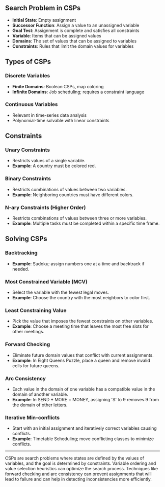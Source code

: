 ## Search Problem in CSPs

- **Initial State**: Empty assignment
- **Successor Function**: Assign a value to an unassigned variable
- **Goal Test**: Assignment is complete and satisfies all constraints
- **Variable**: Items that can be assigned values
- **Domains**: The set of values that can be assigned to variables
- **Constraints**: Rules that limit the domain values for variables

## Types of CSPs

### Discrete Variables
- **Finite Domains**: Boolean CSPs, map coloring
- **Infinite Domains**: Job scheduling; requires a constraint language
  
### Continuous Variables
- Relevant in time-series data analysis
- Polynomial-time solvable with linear constraints

## Constraints

### Unary Constraints
- Restricts values of a single variable. 
- **Example**: A country must be colored red.

### Binary Constraints
- Restricts combinations of values between two variables. 
- **Example**: Neighboring countries must have different colors.

### N-ary Constraints (Higher Order)
- Restricts combinations of values between three or more variables. 
- **Example**: Multiple tasks must be completed within a specific time frame.

## Solving CSPs

### Backtracking
- **Example**: Sudoku; assign numbers one at a time and backtrack if needed.

### Most Constrained Variable (MCV)
- Select the variable with the fewest legal moves.
- **Example**: Choose the country with the most neighbors to color first.

### Least Constraining Value
- Pick the value that imposes the fewest constraints on other variables.
- **Example**: Choose a meeting time that leaves the most free slots for other meetings.

### Forward Checking
- Eliminate future domain values that conflict with current assignments.
- **Example**: In Eight Queens Puzzle, place a queen and remove invalid cells for future queens.

### Arc Consistency
- Each value in the domain of one variable has a compatible value in the domain of another variable.
- **Example**: In SEND + MORE = MONEY, assigning 'S' to 9 removes 9 from the domain of other letters.

### Iterative Min-conflicts
- Start with an initial assignment and iteratively correct variables causing conflicts.
- **Example**: Timetable Scheduling; move conflicting classes to minimize conflicts.

---

CSPs are search problems where states are defined by the values of variables, and the goal is determined by constraints. Variable ordering and value selection heuristics can optimize the search process. Techniques like forward checking and arc consistency can prevent assignments that will lead to failure and can help in detecting inconsistencies more efficiently.